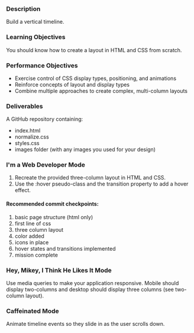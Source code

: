 ### Description

Build a vertical timeline.

### Learning Objectives

You should know how to create a layout in HTML and CSS from scratch.

### Performance Objectives

* Exercise control of CSS display types, positioning, and animations
* Reinforce concepts of layout and display types
* Combine multiple approaches to create complex, multi-column layouts

### Deliverables

A GitHub repository containing:

* index.html
* normalize.css
* styles.css
* images folder (with any images you used for your design)

### I'm a Web Developer Mode

1. Recreate the provided three-column layout in HTML and CSS.
2. Use the :hover pseudo-class and the transition property to add a hover effect.

#### Recommended commit checkpoints:

1. basic page structure (html only)
2. first line of css
3. three column layout
4. color added
5. icons in place
6. hover states and transitions implemented
7. mission complete

### Hey, Mikey, I Think He Likes It Mode

Use media queries to make your application responsive. Mobile should display two-columns and desktop should display three columns (see two-column layout).

### Caffeinated Mode

Animate timeline events so they slide in as the user scrolls down.

